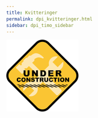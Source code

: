 ```yaml
---
title: Kvitteringer
permalink: dpi_kvitteringer.html
sidebar: dpi_timo_sidebar
---
```


![](/images/dpi/underarbeide.png)

